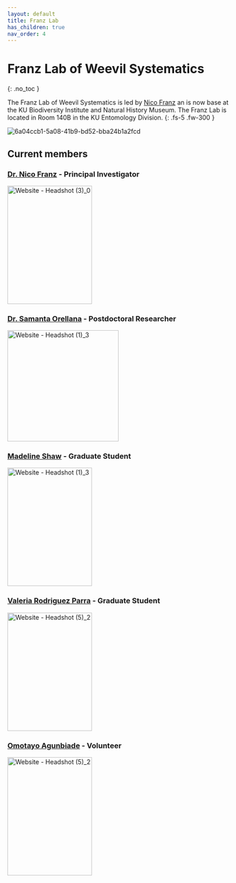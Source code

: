 ```yaml
---
layout: default
title: Franz Lab
has_children: true
nav_order: 4
---
```


# Franz Lab of Weevil Systematics
{: .no_toc }

The Franz Lab of Weevil Systematics is led by [Nico Franz](https://biodiversity.ku.edu/people/nico-franz) an is now base at the KU Biodiversity Institute and Natural History Museum. The Franz Lab is located in Room 140B in the KU Entomology Division.
{: .fs-5 .fw-300 }

![6a04ccb1-5a08-41b9-bd52-bba24b1a2fcd](https://github.com/user-attachments/assets/1482d9f6-6707-4126-a50a-2acea1d7751b)

## Current members

### [Dr. Nico Franz](https://biodiversity.ku.edu/people/nico-franz) - Principal Investigator

<img width="190" height="266" alt="Website - Headshot (3)_0" src="https://github.com/user-attachments/assets/99487510-c055-4c38-8cdc-c514cef23bb3" />

### [Dr. Samanta Orellana](https://biodiversity.ku.edu/people/samanta-orellana) - Postdoctoral Researcher

<img height="250" alt="Website - Headshot (1)_3" src="https://github.com/user-attachments/assets/0dac8dc8-3c89-4caa-a0fa-2365231da4e1" />

### [Madeline Shaw](https://eeb.ku.edu/people/shaw-madeline) - Graduate Student

<img width="190" height="266" alt="Website - Headshot (1)_3" src="https://github.com/user-attachments/assets/057975c2-5075-4e21-84b7-7defa961948f" />

### [Valeria Rodriguez Parra](https://biodiversity.ku.edu/people/valeria-rodriguez-parra) - Graduate Student
<img width="190" height="266" alt="Website - Headshot (5)_2" src="https://github.com/user-attachments/assets/8d47f5b0-4a5b-4ec2-a28a-9fcdf88099af" />

### [Omotayo Agunbiade](https://museumstudies.ku.edu/people/omotayo-agunbiade) - Volunteer 
<img width="190" height="266" alt="Website - Headshot (5)_2" src="https://github.com/user-attachments/assets/18b7b595-3555-493f-9368-fbcd5eb51b1f" />

